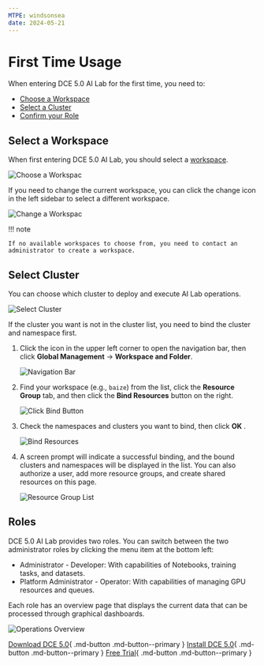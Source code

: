 ```yaml
---
MTPE: windsonsea
date: 2024-05-21
---
```


# First Time Usage

When entering DCE 5.0 AI Lab for the first time, you need to:

- [Choose a Workspace](#select-a-workspace)
- [Select a Cluster](#select-cluster)
- [Confirm your Role](#roles)

## Select a Workspace

When first entering DCE 5.0 AI Lab, you should select a [workspace](../../ghippo/user-guide/workspace/workspace.md).

![Choose a Workspac](../images/workspace.png)

If you need to change the current workspace, you can click the change icon in the left sidebar to select a different workspace.

![Change a Workspac](../images/change-ws.png)

!!! note

    If no available workspaces to choose from, you need to contact an administrator to create a workspace.

## Select Cluster

You can choose which cluster to deploy and execute AI Lab operations.

![Select Cluster](../images/cluster.png)

If the cluster you want is not in the cluster list, you need to bind the cluster and namespace first.

1. Click the icon in the upper left corner to open the navigation bar, then click **Global Management** -> **Workspace and Folder**.

    ![Navigation Bar](../images/bind01.png)

1. Find your workspace (e.g., `baize`) from the list, click the **Resource Group** tab, and then click the **Bind Resources** button on the right.

    ![Click Bind Button](../images/bind02.png)

1. Check the namespaces and clusters you want to bind, then click **OK** .

    ![Bind Resources](../images/bind03.png)

1. A screen prompt will indicate a successful binding, and the bound clusters and namespaces will be displayed in the list.
   You can also authorize a user, add more resource groups, and create shared resources on this page.

    ![Resource Group List](../images/bind04.png)

## Roles

DCE 5.0 AI Lab provides two roles. You can switch between the two administrator roles by clicking the menu item at the bottom left:

- Administrator - Developer: With capabilities of Notebooks, training tasks, and datasets.
- Platform Administrator - Operator: With capabilities of managing GPU resources and queues.

Each role has an overview page that displays the current data that can be processed through graphical dashboards.

![Operations Overview](../images/oam-overview.png)

[Download DCE 5.0](../../download/index.md){ .md-button .md-button--primary }
[Install DCE 5.0](../../install/index.md){ .md-button .md-button--primary }
[Free Trial](../../dce/license0.md){ .md-button .md-button--primary }
